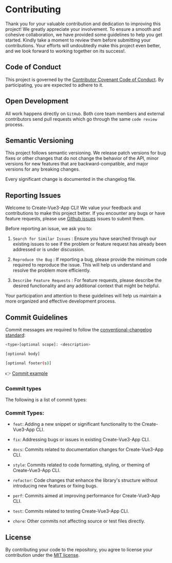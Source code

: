 # Contributing

Thank you for your valuable contribution and dedication to improving this project! We greatly appreciate your involvement. To ensure a smooth and cohesive collaboration, we have provided some guidelines to help you get started. Kindly take a moment to review them before submitting your contributions. Your efforts will undoubtedly make this project even better, and we look forward to working together on its success!.

## Code of Conduct

This project is governed by the [Contributor Covenant Code of Conduct](./CODE_OF_CONDUCT.md). By participating, you are expected to adhere to it.

## Open Development

All work happens directly on `GitHub`. Both core team members and external contributors send pull requests which go through the same `code review` process.

## Semantic Versioning

This project follows semantic versioning. We release patch versions for bug fixes or other changes that do not change the behavior of the API, minor versions for new features that are backward-compatible, and major versions for any breaking changes.

Every significant change is documented in the changelog file.

## Reporting Issues

Welcome to Create-Vue3-App CLI! We value your feedback and contributions to make this project better. If you encounter any bugs or have feature requests, please use [Github issues](https://github.com/selemondev/create-vue3-app/issues) issues to submit them.

Before reporting an issue, we ask you to:

1. `Search for Similar Issues` : Ensure you have searched through our existing issues to see if the problem or feature request has already been addressed or is under discussion.

2. `Reproduce the Bug` : If reporting a bug, please provide the minimum code required to reproduce the issue. This will help us understand and resolve the problem more efficiently.

3. `Describe Feature Requests` : For feature requests, please describe the desired functionality and any additional context that might be helpful.

Your participation and attention to these guidelines will help us maintain a more organized and effective development process.

## Commit Guidelines

Commit messages are required to follow the [conventional-changelog standard](https://www.conventionalcommits.org/en/v1.0.0/):

```bash
<type>[optional scope]: <description>

[optional body]

[optional footer(s)]
```

👉 [Commit example](https://github.com/unocss/unocss/releases/tag/v0.39.0)

### Commit types

The following is a list of commit types:

### Commit Types:

- `feat`: Adding a new snippet or significant functionality to the Create-Vue3-App CLI.

- `fix`: Addressing bugs or issues in existing Create-Vue3-App CLI.

- `docs`: Commits related to documentation changes for Create-Vue3-App CLI.

- `style`: Commits related to code formatting, styling, or theming of Create-Vue3-App CLI.

- `refactor`: Code changes that enhance the library's structure without introducing new features or fixing bugs.

- `perf`: Commits aimed at improving performance for Create-Vue3-App CLI.

- `test`: Commits related to testing Create-Vue3-App CLI.

- `chore`: Other commits not affecting source or test files directly.

## License

By contributing your code to the repository, you agree to license your contribution under the [MIT license](./LICENSE).